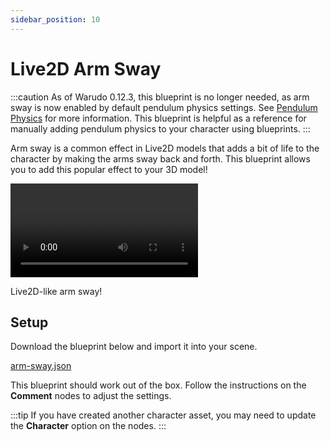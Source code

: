 ```yaml
---
sidebar_position: 10
---
```


# Live2D Arm Sway

:::caution
As of Warudo 0.12.3, this blueprint is no longer needed, as arm sway is now enabled by default pendulum physics settings. See [Pendulum Physics](../../mocap/pendulum-physics) for more information. This blueprint is helpful as a reference for manually adding pendulum physics to your character using blueprints.
:::

Arm sway is a common effect in Live2D models that adds a bit of life to the character by making the arms sway back and forth. This blueprint allows you to add this popular effect to your 3D model!

<div style={{width: '100%'}} className="video-box"><video controls loop src="/doc-img/arm-sway.mp4" /></div>
<p class="img-desc">Live2D-like arm sway!</p>

## Setup

Download the blueprint below and import it into your scene.

<a href="/blueprints/arm-sway.json" target="_blank" download>
<div className="file-box">
<p>
arm-sway.json
</p></div>
</a>

This blueprint should work out of the box. Follow the instructions on the **Comment** nodes to adjust the settings.

:::tip
If you have created another character asset, you may need to update the **Character** option on the nodes.
:::
